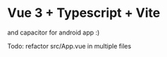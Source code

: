 # Vue 3 + Typescript + Vite
and capacitor for android app :)

Todo:
refactor src/App.vue in multiple files
